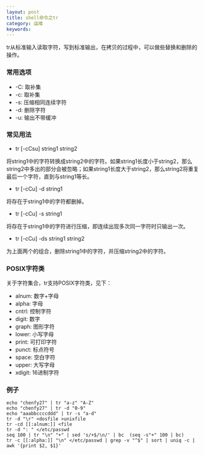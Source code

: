```yaml
---
layout: post
title: shell命令之tr
category: 运维
keywords:
---
```


tr从标准输入读取字符，写到标准输出，在拷贝的过程中，可以做些替换和删除的操作。

### 常用选项

- -C: 取补集
- -c: 取补集
- -s: 压缩相同连续字符
- -d: 删除字符
- -u: 输出不带缓冲

### 常见用法

- tr [-cCsu] string1 string2

将string1中的字符转换成string2中的字符。如果string1长度小于string2，那么string2中多出的部分会被忽略；如果string1长度大于string2，那么string2将重复最后一个字符，直到与string1等长。

- tr [-cCu] -d string1

将存在于string1中的字符都删掉。

- tr [-cCu] -s string1

将存在于string1中的字符进行压缩，即连续出现多次同一字符时只输出一次。

- tr [-cCu] -ds string1 string2

为上面两个的组合，删除string1中的字符，并压缩string2中的字符。

### POSIX字符类

关于字符集合，tr支持POSIX字符类，见下：

- alnum: 数字+字母
- alpha: 字母
- cntrl: 控制字符
- digit: 数字
- graph: 图形字符
- lower: 小写字母
- print: 可打印字符
- punct: 标点符号
- space: 空白字符
- upper: 大写字母
- xdigit: 16进制字符

### 例子

```
echo "chenfy27" | tr "a-z" "A-Z"
echo "chenfy27" | tr -d "0-9"
echo "aaabbccccddd" | tr -s "a-d"
tr -d "\r" <dosfile >unixfile
tr -cd [[:alnum:]] <file
tr -d ": " </etc/passwd
seq 100 | tr "\n" "+" | sed 's/+$/\n/' | bc  (seq -s"+" 100 | bc)
tr -c [[:alpha:]] "\n" </etc/passwd | grep -v "^$" | sort | uniq -c | awk '{print $2, $1}'
```
